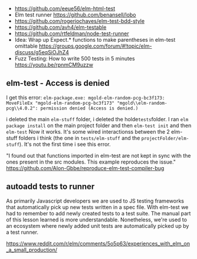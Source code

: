 - https://github.com/eeue56/elm-html-test
- Elm test runner https://github.com/benansell/lobo
- https://github.com/rogeriochaves/elm-test-bdd-style
- https://github.com/avh4/elm-testable
- https://github.com/rtfeldman/node-test-runner
- Idea: Wrap up Expect.* functions to make parentheses in elm-test omittable https://groups.google.com/forum/#!topic/elm-discuss/g5eqSiOJhZ4
- Fuzz Testing: How to write 500 tests in 5 minutes https://youtu.be/rpnmCM9uzzw

## elm-test - Access is denied

I get this error: `elm-package.exe: mgold-elm-random-pcg-bc3f173: MoveFileEx "mgold-elm-random-pcg-bc3f173" "mgold\\elm-random-pcg\\4.0.2": permission denied (Access is denied.)`

i deleted the main `elm-stuff` folder, i deleted the holde` tests `folder. I ran `elm package install` on the main project folder and then
`elm-test init` and then
`elm-test`
Now it works. It's some wired interactionss between the 2 elm-stuff folders i think (the one in `tests/elm-stuff` and the `projectFolder/elm-stuff`). It's not the first time i see this error.

"I found out that functions imported in elm-test are not kept in sync with the ones present in the src modules. This example reproduces the issue." https://github.com/AIon-Gbbe/reproduce-elm-test-compiler-bug

## autoadd tests to runner

As primarily Javascript developers we are used to JS testing frameworks that automatically pick up new tests written in a spec file. With
elm-test we had to remember to add newly created tests to a test suite.
The manual part of this lesson learned is more understandable. Nonetheless, we're used to an ecosystem where newly added unit tests are
automatically picked up by a test runner.

https://www.reddit.com/r/elm/comments/5o5p63/experiences_with_elm_on_a_small_production/
